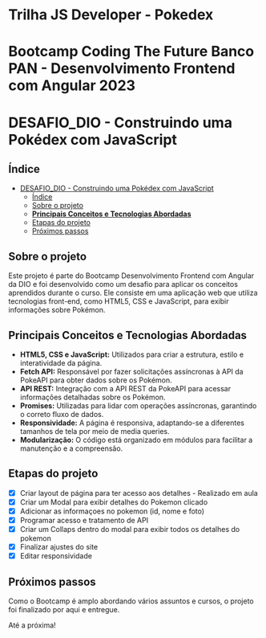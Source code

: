 # Trilha JS Developer - Pokedex
# Bootcamp Coding The Future Banco PAN - Desenvolvimento Frontend com Angular 2023

# DESAFIO_DIO - Construindo uma Pokédex com JavaScript

## Índice

- [DESAFIO\_DIO - Construindo uma Pokédex com JavaScript](#desafio_dio---construindo-uma-pokédex-com-javascript)
  - [Índice](#índice)
  - [Sobre o projeto](#sobre-o-projeto)
  - [**Principais Conceitos e Tecnologias Abordadas**](#principais-conceitos-e-tecnologias-abordadas)
  - [Etapas do projeto](#etapas-do-projeto)
  - [Próximos passos](#próximos-passos)



## Sobre o projeto

Este projeto é parte do Bootcamp Desenvolvimento Frontend com Angular da DIO e foi desenvolvido como um desafio para aplicar os conceitos aprendidos durante o curso. Ele consiste em uma aplicação web que utiliza tecnologias front-end, como HTML5, CSS e JavaScript, para exibir informações sobre Pokémon.

## **Principais Conceitos e Tecnologias Abordadas**

- **HTML5, CSS e JavaScript:** Utilizados para criar a estrutura, estilo e interatividade da página.
- **Fetch API:** Responsável por fazer solicitações assíncronas à API da PokeAPI para obter dados sobre os Pokémon.
- **API REST:** Integração com a API REST da PokeAPI para acessar informações detalhadas sobre os Pokémon.
- **Promises:** Utilizadas para lidar com operações assíncronas, garantindo o correto fluxo de dados.
- **Responsividade:** A página é responsiva, adaptando-se a diferentes tamanhos de tela por meio de media queries.
- **Modularização:** O código está organizado em módulos para facilitar a manutenção e a compreensão.

## Etapas do projeto

- [x]  Criar layout de página para ter acesso aos detalhes - Realizado em aula
- [x]  Criar um Modal para exibir detalhes do Pokemon clicado
- [x]  Adicionar as informaçoes no pokemon (id, nome e foto)
- [x]  Programar acesso e tratamento de API
- [x]  Criar um Collaps dentro do modal para exibir todos os detalhes do pokemon
- [x]  Finalizar ajustes do site
- [x]  Editar responsividade

## Próximos passos

Como o Bootcamp é amplo abordando vários assuntos e cursos, o projeto foi finalizado por aqui e entregue.


Até a próxima!


